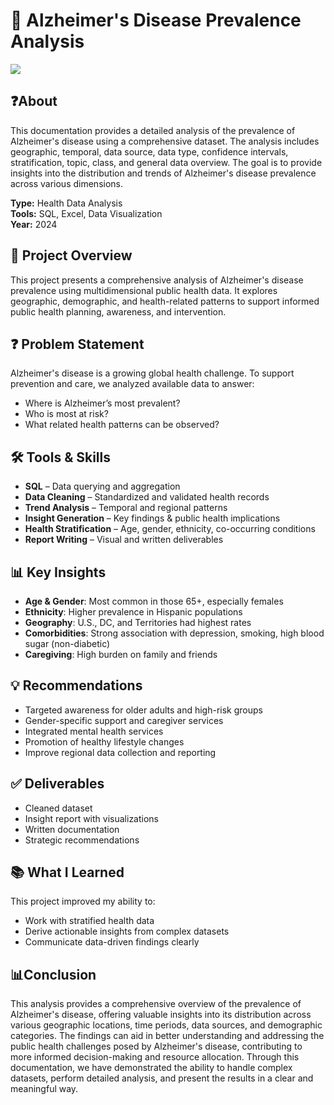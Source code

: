 # 🧠 Alzheimer's Disease Prevalence Analysis

![](image_back.jpg)

## ❓About
This documentation provides a detailed analysis of the prevalence of Alzheimer's disease using a comprehensive dataset. The analysis includes geographic, temporal, data source, data type, confidence intervals, stratification, topic, class, and general data overview. The goal is to provide insights into the distribution and trends of Alzheimer's disease prevalence across various dimensions.

**Type:** Health Data Analysis  
**Tools:** SQL, Excel, Data Visualization  
**Year:** 2024

## 📌 Project Overview
This project presents a comprehensive analysis of Alzheimer's disease prevalence using multidimensional public health data. It explores geographic, demographic, and health-related patterns to support informed public health planning, awareness, and intervention.

## ❓ Problem Statement
Alzheimer's disease is a growing global health challenge. To support prevention and care, we analyzed available data to answer:

- Where is Alzheimer’s most prevalent?
- Who is most at risk?
- What related health patterns can be observed?

## 🛠️ Tools & Skills
- **SQL** – Data querying and aggregation  
- **Data Cleaning** – Standardized and validated health records  
- **Trend Analysis** – Temporal and regional patterns  
- **Insight Generation** – Key findings & public health implications  
- **Health Stratification** – Age, gender, ethnicity, co-occurring conditions  
- **Report Writing** – Visual and written deliverables

## 📊 Key Insights
- **Age & Gender**: Most common in those 65+, especially females  
- **Ethnicity**: Higher prevalence in Hispanic populations  
- **Geography**: U.S., DC, and Territories had highest rates  
- **Comorbidities**: Strong association with depression, smoking, high blood sugar (non-diabetic)  
- **Caregiving**: High burden on family and friends

## 💡 Recommendations
- Targeted awareness for older adults and high-risk groups  
- Gender-specific support and caregiver services  
- Integrated mental health services  
- Promotion of healthy lifestyle changes  
- Improve regional data collection and reporting

## ✅ Deliverables
- Cleaned dataset  
- Insight report with visualizations  
- Written documentation  
- Strategic recommendations  

## 📚 What I Learned
This project improved my ability to:
- Work with stratified health data  
- Derive actionable insights from complex datasets  
- Communicate data-driven findings clearly  

## 📊Conclusion
This analysis provides a comprehensive overview of the prevalence of Alzheimer's disease, offering valuable insights into its distribution across various geographic locations, time periods, data sources, and demographic categories. The findings can aid in better understanding and addressing the public health challenges posed by Alzheimer's disease, contributing to more informed decision-making and resource allocation. Through this documentation, we have demonstrated the ability to handle complex datasets, perform detailed analysis, and present the results in a clear and meaningful way.
